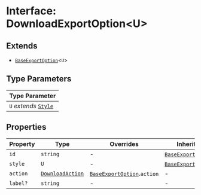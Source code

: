 # Interface: DownloadExportOption<U\>

## Extends

- [`BaseExportOption`](base-export-option.md)<`U`\>

## Type Parameters

| Type Parameter |
| ------ |
| `U` *extends* [`Style`](style.md) |

## Properties

| Property | Type | Overrides | Inherited from |
| ------ | ------ | ------ | ------ |
| `id` | `string` | - | [`BaseExportOption`](base-export-option.md).`id` |
| `style` | `U` | - | [`BaseExportOption`](base-export-option.md).`style` |
| `action` | [`DownloadAction`](download-action.md) | [`BaseExportOption`](base-export-option.md).`action` | - |
| `label?` | `string` | - | - |

